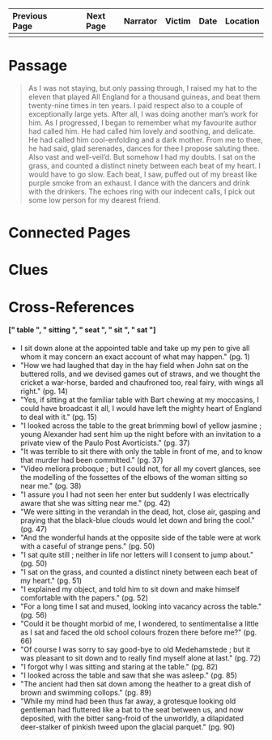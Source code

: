 | Previous Page | Next Page | Narrator | Victim | Date | Location |
|:--------------|:---------:|---------:|-------:|-----:|---------:|
|               |           |          |        |      |          |

# Passage
>As I was not staying, but only passing through, I raised my hat to the eleven that played All England for a thousand guineas, and beat them twenty-nine times in ten years. I paid respect also to a couple of exceptionally large yets. After all, I was doing another man’s work for him. As I progressed, I began to remember what my favourite author had called him. He had called him lovely and soothing, and delicate. He had called him cool-enfolding and a dark mother. From me to thee, he had said, glad serenades, dances for thee I propose saluting thee. Also vast and well-veil’d. But somehow I had my doubts. I sat on the grass, and counted a distinct ninety between each beat of my heart. I would have to go slow. Each beat, I saw, puffed out of my breast like purple smoke from an exhaust. I dance with the dancers and drink with the drinkers. The echoes ring with our indecent calls, I pick out some low person for my dearest friend. 
# Connected Pages
# Clues
# Cross-References
#### [" table ", " sitting ", " seat ", " sit ", " sat "]
* I sit down alone at the appointed table and take up my pen to give all whom it may concern an exact account of what may happen." (pg. 1)
* "How we had laughed that day in the hay field when John sat on the buttered rolls, and we devised games out of straws, and we thought the cricket a war-horse, barded and chaufroned too, real fairy, with wings all right." (pg. 14)
* "Yes, if sitting at the familiar table with Bart chewing at my moccasins, I could have broadcast it all, I would have left the mighty heart of England to deal with it." (pg. 15)
* "I looked across the table to the great brimming bowl of yellow jasmine ; young Alexander had sent him up the night before with an invitation to a private view of the Paulo Post Avorticists." (pg. 37)
* "It was terrible to sit there with only the table in front of me, and to know that murder had been committed." (pg. 37)
* "Video meliora proboque ; but I could not, for all my covert glances, see the modelling of the fossettes of the elbows of the woman sitting so near me." (pg. 38)
* "I assure you I had not seen her enter but suddenly I was electrically aware that she was sitting near me." (pg. 42)
* "We were sitting in the verandah in the dead, hot, close air, gasping and praying that the black-blue clouds would let down and bring the cool." (pg. 47)
* "And the wonderful hands at the opposite side of the table were at work with a caseful of strange pens." (pg. 50)
* "I sat quite still ; neither in life nor letters will I consent to jump about." (pg. 50)
* "I sat on the grass, and counted a distinct ninety between each beat of my heart." (pg. 51)
* "I explained my object, and told him to sit down and make himself comfortable with the papers." (pg. 52)
* "For a long time I sat and mused, looking into vacancy across the table." (pg. 56)
* "Could it be thought morbid of me, I wondered, to sentimentalise a little as I sat and faced the old school colours frozen there before me?" (pg. 66)
* "Of course I was sorry to say good-bye to old Medehamstede ; but it was pleasant to sit down and to really find myself alone at last." (pg. 72)
* "I forgot why I was sitting and staring at the table." (pg. 82)
* "I looked across the table and saw that she was asleep." (pg. 85)
* "The ancient had then sat down among the heather to a great dish of brown and swimming collops." (pg. 89)
* "While my mind had been thus far away, a grotesque looking old gentleman had fluttered like a bat to the seat between us, and now deposited, with the bitter sang-froid of the unworldly, a dilapidated deer-stalker of pinkish tweed upon the glacial parquet." (pg. 90)
